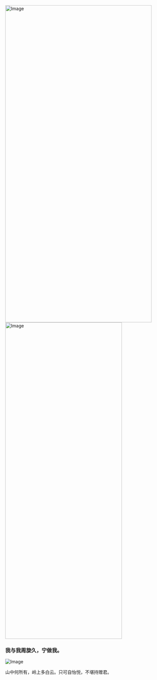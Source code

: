 <img width="462" height="1000" alt="Image" src="https://github.com/user-attachments/assets/22bf4b05-539a-4f5b-a7b2-56ba87b94afa" />

<img width="368" height="998" alt="Image" src="https://github.com/user-attachments/assets/e88e9d7a-ba4f-4a7c-9934-ce10bf781b0d" />


### **我与我周旋久，宁做我。**

![Image](https://github.com/user-attachments/assets/7c7796e6-693f-47b1-b63d-acf9031281f9)

山中何所有，岭上多白云。只可自怡悦，不堪持赠君。
